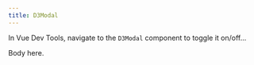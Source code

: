 ```yaml
---
title: D3Modal
---
```


In Vue Dev Tools, navigate to the `D3Modal` component to toggle it on/off...

<D3Modal id="myModal" title="Routes" ref="myModal" v-on:close="show = false" >
  Body here.
</D3Modal>
